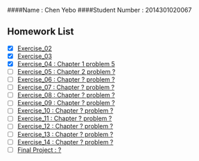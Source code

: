 ####Name : Chen Yebo
####Student Number : 2014301020067
## Homework List
* [x] [Exercise_02](https://github.com/whucyb/computational_physics_N2014301020067/blob/master/Exercise_02/Exercise_02.md)
* [x] [Exercise_03](https://github.com/whucyb/computational_physics_N2014301020067/blob/master/Exercise_03/Exercise_03.md)
* [x] [Exercise_04 : Chapter 1 problem 5](https://github.com/whucyb/computational_physics_N2014301020067/blob/master/Exercise_04/Exercise_04.md)
* [ ] [Exercise_05 : Chapter 2 problem ?](https://github.com/whucyb/computational_physics_N2014301020067/blob/master/Exercise_05/Exercise_05.md)
* [ ] [Exercise_06 : Chapter ? problem ?]()
* [ ] [Exercise_07 : Chapter ? problem ?]()
* [ ] [Exercise_08 : Chapter ? problem ?]()
* [ ] [Exercise_09 : Chapter ? problem ?]()
* [ ] [Exercise_10 : Chapter ? problem ?]()
* [ ] [Exercise_11 : Chapter ? problem ?]()
* [ ] [Exercise_12 : Chapter ? problem ?]()
* [ ] [Exercise_13 : Chapter ? problem ?]()
* [ ] [Exercise_14 : Chapter ? problem ?]()
* [ ] [Final Project : ?]()
